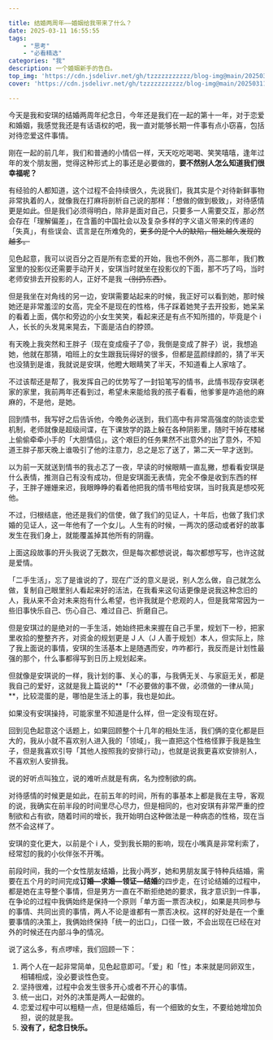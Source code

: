 ```yaml
---

title: 结婚两周年——婚姻给我带来了什么？
date: 2025-03-11 16:55:55
tags:
    - "思考"
    - "必看精选"
categories: "我"
description: 一个婚姻新手的告白。
top_img: 'https://cdn.jsdelivr.net/gh/tzzzzzzzzzzz/blog-img@main/20250311165529848.png'
cover: 'https://cdn.jsdelivr.net/gh/tzzzzzzzzzzz/blog-img@main/20250311165529848.png'

---
```

今天是我和安琪的结婚两周年纪念日，今年还是我们在一起的第十一年，对于恋爱和婚姻，我感觉我还是有话语权的吧，我一直对能够长期一件事有点小窃喜，包括对待恋爱这件事情。

刚在一起的前几年，我们和普通的小情侣一样，天天吃吃喝喝、笑笑嘻嘻，逢年过年的发个朋友圈，觉得这种形式上的事还是必要做的，**要不然别人怎么知道我们很幸福呢？**

有经验的人都知道，这个过程不会持续很久，先说我们，我其实是个对待新鲜事物非常执着的人，就像我在打麻将剖析自己说的那样：「想做的做到极致」，对待感情更是如此。但是我们必须得明白，除非是面对自己，只要多一人需要交互，那必然会存在「理解偏差」，在含蓄的中国社会以及复杂多样的字义语义带来的传递的「失真」，有些误会、谎言是在所难免的，~~更多的是个人的缺陷，相处越久发现的越多。~~

见色起意，我可以说百分之百是所有恋爱的开始，我也不例外，高二那年，我们教室里的投影仪还需要手动开关，安琪当时就坐在投影仪的下面，那不巧了吗，当时老师安排去开投影的人，正好不是我 ~~（别扔东西）~~。

但是我坐在对角线的另一边，安琪需要站起来的时候，我正好可以看到她，那时候她还是非常羞涩的女高，完全不是现在的性格，伟子踩着她凳子去开投影，她呆呆的看着上面，偶尔和旁边的小女生笑笑，看起来还是有点不知所措的，毕竟是个 i 人，长长的头发晃来晃去，下面是洁白的脖颈。

有天晚上我突然和王胖子（现在变成瘦子了😡，我倒是变成了胖子）说，我想追她，他就在那猜，咱班上的女生跟我玩得好的很多，但都是蓝颜绿颜的，猜了半天也没猜到是谁，我就说是安琪，他瞪大眼睛笑了半天，不知道看上人家啥了。

不过该帮还是帮了，我发挥自己的优势写了一封铅笔写的情书，此情书现存安琪老家的家里，我前两年还看到过，希望未来能给我的孩子看看，他爹爹是咋追他的麻麻的，不是他，是她。

回到情书，我写好之后告诉他，今晚务必送到，我们高中有非常高强度的防谈恋爱机制，老师就像是超级间谍，在下课放学的路上躲在各种阴影里，随时干掉在楼梯上偷偷牵牵小手的「大胆情侣」。这个艰巨的任务果然不出意外的出了意外，不知道王胖子那天晚上谁吸引了他的注意力，总之是忘了送了，第二天一早才送到。

以为前一天就送到情书的我忐忑了一夜，早读的时候眼睛一直乱撇，想看看安琪是什么表情，推测自己有没有成功，但是安琪面无表情，完全不像是收到东西的样子，王胖子姗姗来迟，我眼睁睁的看着他把我的情书甩给安琪，当时我真是想咬死他。

不过，归根结底，他还是我们的信使，做了我们的见证人，十年后，也做了我们求婚的见证人，这一年他有了一个女儿。人生有的时候，一两次的感动或者好的故事发生在我们身上，就能覆盖掉其他所有的阴霾。

上面这段故事的开头我说了无数次，但是每次都想说说，每次都想写写，也许这就是爱情。

「二手生活」，忘了是谁说的了，现在广泛的意义是说，别人怎么做，自己就怎么做，复制自己眼里别人看起来好的活法，在我看来这句话更像是说我这种念旧的人，我从来不会对未来抱有什么希望，也许我就是个悲观的人，但是我常常因为一些旧事快乐自己、伤心自己、难过自己、折磨自己。

但是安琪过的是绝对的一手生活，她始终把未来握在自己手里，规划下一秒，把家里收拾的整整齐齐，对资金的规划更是 J 人（J 人善于规划）本人，但实际上，除了我上面说的事情，安琪的生活基本上是随遇而安，咋咋都行，我反而是计划性最强的那个，什么事都得写到日历上规划起来。

但就像是安琪说的一样，我计划的事、关心的事，与我俩无关、与家庭无关，都是我自己的爱好，这就是我上篇说的**「不必要做的事不做，必须做的一律从简」**，比较混蛋的是，哪怕是生活上的事，我也是如此。

如果没有安琪操持，可能家里不知道是什么样，但一定没有现在好。

回到见色起意这个话题上，如果回顾整个十几年的相处生活，我们俩的变化都是巨大的，我从小就不喜欢别人进入我的「领域」，我一直把这个性格怪罪于我是独生子，但是我喜欢引导「其他人按照我的安排行动」，也就是说我更喜欢安排别人，不喜欢别人安排我。

说的好听点叫独立，说的难听点就是有病，名为控制欲的病。

对待感情的时候更是如此，在前五年的时间，所有的事基本上都是我在主导，客观的说，我确实在前半段的时间里尽心尽力，但是相同的，也对安琪有非常严重的控制欲和占有欲，随着时间的增长，我开始明白这种做法是一种病态的性格，现在当然不会这样了。

安琪的变化更大，以前是个 i 人，受到我长期的影响，现在小嘴真是非常利索了，经常怼的我的小伙伴张不开嘴。

前段时间，我的一个女性朋友结婚，比我小两岁，她和男朋友属于特种兵结婚，需要在五个月的时间完成**订婚—求婚—领证—结婚**的四步走，在讨论结婚的过程中，都是她在主导整个事情，但是男方一直在不断拒绝她的要求，我才意识到一件事，在争论的过程中我俩始终是保持一个原则「单方面一票否决权」，如果是共同参与的事情、共同出资的事情，两人不论是谁都有一票否决权。这样的好处是在一个重要事情的决策上，我俩始终保持「统一的出口」，口径一致，不会出现在已经在对外的时候还在内部斗争的情况。

说了这么多，有点啰嗦，我们回顾一下：

1. 两个人在一起非常简单，见色起意即可。「爱」和「性」本来就是同卵双生，相辅相成，没必要谈性色变。
2. 坚持很难，过程中会发生很多开心或者不开心的事情。
3. 统一出口，对外的决策是两人一起做的。
4. 恋爱过程中可以粗糙一点，但是结婚后，有一个细致的女生，不要给她增加负担，说的就是我。
5. **没有了，纪念日快乐。**